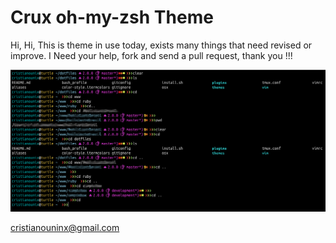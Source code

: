 Crux oh-my-zsh Theme
==============
Hi,
Hi, This is theme in use today, exists many things that need revised or improve. 
I Need your help, fork and send a pull request, thank you !!!

![alt text](https://raw.githubusercontent.com/cristianounix/crux-zsh-theme/master/screenshot.png "ScreenShot")


cristianouninx@gmail.com

